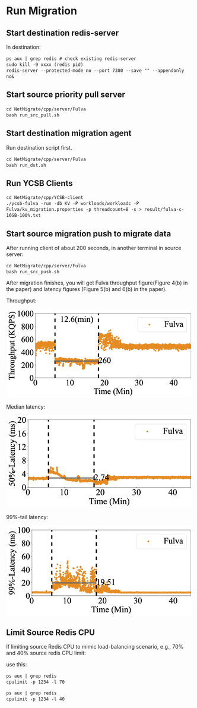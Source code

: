 # Run Migration  

## Start destination redis-server 
In destination:
```
ps aux | grep redis # check existing redis-server
sudo kill -9 xxxx (redis pid)
redis-server --protected-mode no --port 7380 --save "" --appendonly no&
```

## Start source priority pull server
```
cd NetMigrate/cpp/server/Fulva
bash run_src_pull.sh
```

## Start destination migration agent
Run destination script first.
```
cd NetMigrate/cpp/server/Fulva
bash run_dst.sh
```


## Run YCSB Clients
```
cd NetMigrate/cpp/YCSB-client
./ycsb-fulva -run -db KV -P workloads/workloadc -P Fulva/kv_migration.properties -p threadcount=8 -s > result/fulva-c-16GB-100%.txt
```

## Start source migration push to migrate data

After running client of about 200 seconds, in another terminal in source server:
```
cd NetMigrate/cpp/server/Fulva
bash run_src_push.sh
```

After migration finishes, you will get Fulva throughput figure(Figure 4(b) in the paper) and latency figures (Figure 5(b) and 6(b) in the paper).

Throughput:

<p align="center">
  <img src="./figures/fulva-b-100.png" width="500">
</p>

Median latency:

<p align="center">
  <img src="./figures/fulva-5-100-50.png" width="500">
</p>

99%-tail latency:

<p align="center">
  <img src="./figures/fulva-5-100-99.png" width="500">
</p>

## Limit Source Redis CPU
If limiting source Redis CPU to mimic load-balancing scenario, e.g., 70% and 40% source redis CPU limit:

use this:
```
ps aux | grep redis
cpulimit -p 1234 -l 70
```

```
ps aux | grep redis
cpulimit -p 1234 -l 40
```

